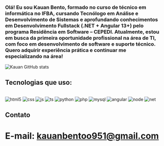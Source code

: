 ### Olá! Eu sou Kauan Bento, formado no curso de técnico em informática no IFBA, cursando Tecnólogo em Análise e Desenvolvimento de Sistemas e aprofundando conhecimentos em Desenvolvimento Fullstack (.NET + Angular 13+) pelo programa Residência em Software – CEPEDI. Atualmente, estou em busca da primeira oportunidade profissional na área de TI, com foco em desenvolvimento de software e suporte técnico. Quero adquirir experiência prática e continuar me especializando na área!


![Kauan GitHub stats](https://github-readme-stats.vercel.app/api?username=KauanBento&show_icons=true&theme=dracula)

## Tecnologias que uso:

<div style="display: inline_block"><br/>
  <img aling="center" alt="html5" src="https://img.shields.io/badge/HTML5-E34F36?style=for-the-badge&logo=html5&logoColor=white" />
  <img aling="center" alt="css" src="https://img.shields.io/badge/CSS3-1572B6?style=for-the-badge&logo=css3&logoColor=white" />
  <img aling="center" alt="js" src="https://img.shields.io/badge/JavaScript-F7DF1E?style=for-the-badge&logo=javascript&logoColor=black" />
  <img aling="center" alt="ts" src="https://img.shields.io/badge/TyperScript-3178C6?style=for-the-badge&logo=typescript&logoColor=white" />
  <img aling="center" alt="python" src="https://img.shields.io/badge/Python-303998?style=for-the-badge&logo=python&logoColor=white" />
  <img aling="center" alt="php" src="https://img.shields.io/badge/Php-777BB4?style=for-the-badge&logo=php&logoColor=white" />
  <img aling="center" alt="mysql" src="https://img.shields.io/badge/MySql-4479A1?style=for-the-badge&logo=mysql&logoColor=white" />
  <img aling="center" alt="angular" src="https://img.shields.io/badge/Angular-DD0031?style=for-the-badge&logo=angular&logoColor=white" />
  <img aling="center" alt="node" src="https://img.shields.io/badge/Node.js-339933?style=for-the-badge&logo=node.js&logoColor=white" />
  <img aling="center" alt="net" src="https://img.shields.io/badge/.Net-512BD4?style=for-the-badge&logo=.net&logoColor=white" />
</div>

## Contato
# E-mail: kauanbentoo951@gmail.com
